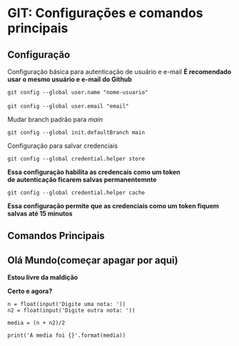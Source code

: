 # GIT: Configurações e comandos principais

## Configuração 

Configuração básica para autenticação de usuário e e-mail
**É recomendado usar o mesmo usuário e e-mail do Github**

`git config --global user.name "nome-usuario"` <br><br>
`git config --global user.email "email"`

Mudar branch padrão para *main*

`git config --global init.defaultBranch main`

Configuração para salvar credenciais

`git config --global credential.helper store`

__Essa configuração habilita as credencais como um token <br> de autenticação ficarem salvas permanentemnte__

`git config --global credential.helper cache`

__Essa configuração permite que as credenciais como um token fiquem salvas até 15 minutos__

## Comandos Principais

## Olá Mundo(começar apagar por aqui)

__Estou livre da maldição__

__Certo e agora?__
```
n = float(input('Digite uma nota: '))
n2 = float(input('Digite outra nota: '))

media = (n + n2)/2

print('A media foi {}'.format(media))
```
